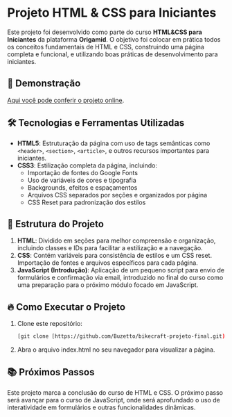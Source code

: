 # Projeto HTML & CSS para Iniciantes

Este projeto foi desenvolvido como parte do curso **HTML&CSS para Iniciantes** da plataforma **Origamid**. O objetivo foi colocar em prática todos os conceitos fundamentais de HTML e CSS, construindo uma página completa e funcional, e utilizando boas práticas de desenvolvimento para iniciantes.

## 🚀 Demonstração
[Aqui você pode conferir o projeto online](https://bikecraft-projeto-final.vercel.app/).

## 🛠️ Tecnologias e Ferramentas Utilizadas

- **HTML5**: Estruturação da página com uso de tags semânticas como `<header>`, `<section>`, `<article>`, e outros recursos importantes para iniciantes.
- **CSS3**: Estilização completa da página, incluindo:
  - Importação de fontes do Google Fonts
  - Uso de variáveis de cores e tipografia
  - Backgrounds, efeitos e espaçamentos
  - Arquivos CSS separados por seções e organizados por página
  - CSS Reset para padronização dos estilos

## 📐 Estrutura do Projeto

1. **HTML**: Dividido em seções para melhor compreensão e organização, incluindo classes e IDs para facilitar a estilização e a navegação.
2. **CSS**: Contém variáveis para consistência de estilos e um CSS reset. Importação de fontes e arquivos específicos para cada página.
3. **JavaScript (Introdução)**: Aplicação de um pequeno script para envio de formulários e confirmação via email, introduzido no final do curso como uma preparação para o próximo módulo focado em JavaScript.

## 🔥 Como Executar o Projeto

1. Clone este repositório:
   ```bash
   [git clone [https://github.com/Buzetto/bikecraft-projeto-final.git)]
   
2. Abra o arquivo index.html no seu navegador para visualizar a página.

## 📚 Próximos Passos

Este projeto marca a conclusão do curso de HTML e CSS. O próximo passo será avançar para o curso de JavaScript, onde será aprofundado o uso de interatividade em formulários e outras funcionalidades dinâmicas.
